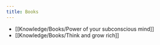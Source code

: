```yaml
---
title: Books 
---
```


- [[Knowledge/Books/Power of your subconscious mind]]
- [[Knowledge/Books/Think and grow rich]]